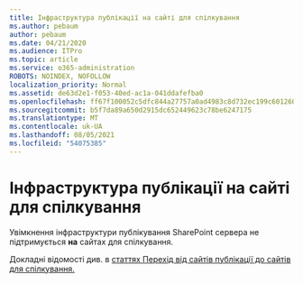 ```yaml
---
title: Інфраструктура публікації на сайті для спілкування
ms.author: pebaum
author: pebaum
ms.date: 04/21/2020
ms.audience: ITPro
ms.topic: article
ms.service: o365-administration
ROBOTS: NOINDEX, NOFOLLOW
localization_priority: Normal
ms.assetid: de63d2e1-f053-40ed-ac1a-041ddafefba0
ms.openlocfilehash: ff67f100052c5dfc844a27757a0ad4983c8d732ec199c601260206b1b621a085
ms.sourcegitcommit: b5f7da89a650d2915dc652449623c78be6247175
ms.translationtype: MT
ms.contentlocale: uk-UA
ms.lasthandoff: 08/05/2021
ms.locfileid: "54075385"
---
```

# <a name="publishing-infrastructure-with-a-communication-site"></a>Інфраструктура публікації на сайті для спілкування


Увімкнення інфраструктури публікування SharePoint сервера не підтримується **на** сайтах для спілкування. 
  
Докладні відомості див. в [статтях Перехід від сайтів публікації до сайтів для спілкування.](https://docs.microsoft.com/sharepoint/publishing-sites-classic-to-modern-experience) 
  

